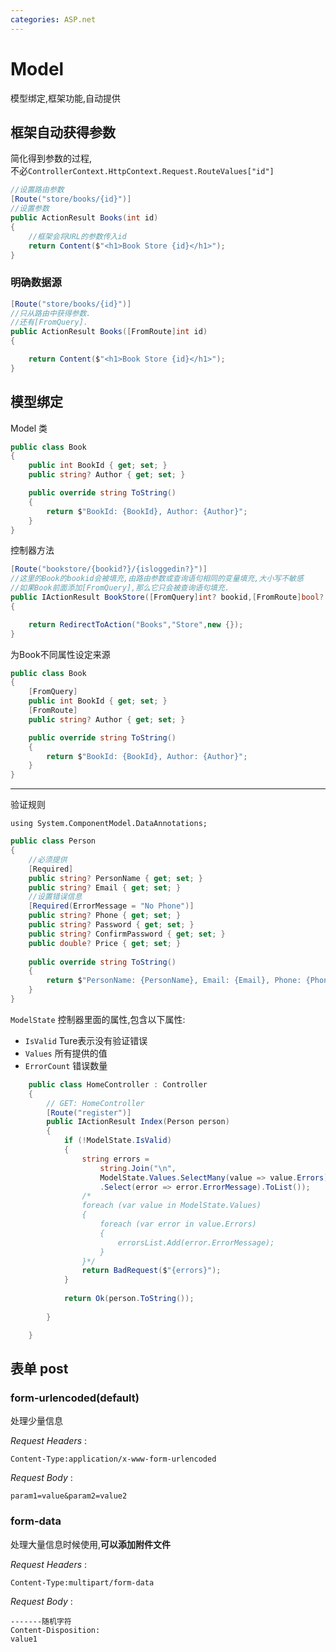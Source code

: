 ```yaml
---
categories: ASP.net
---
```


# Model

模型绑定,框架功能,自动提供

## 框架自动获得参数

简化得到参数的过程,  
不必`ControllerContext.HttpContext.Request.RouteValues["id"]`

```C#
//设置路由参数
[Route("store/books/{id}")]
//设置参数
public ActionResult Books(int id)
{
    //框架会将URL的参数传入id
    return Content($"<h1>Book Store {id}</h1>");
}
```
### 明确数据源

```C#
[Route("store/books/{id}")]
//只从路由中获得参数.
//还有[FromQuery].
public ActionResult Books([FromRoute]int id)
{

    return Content($"<h1>Book Store {id}</h1>");
}
```

## 模型绑定

Model 类
```C#
public class Book
{
    public int BookId { get; set; }
    public string? Author { get; set; }

    public override string ToString()
    {
        return $"BookId: {BookId}, Author: {Author}";
    }
}
```

控制器方法

```C#
[Route("bookstore/{bookid?}/{isloggedin?}")]
//这里的Book的bookid会被填充,由路由参数或查询语句相同的变量填充,大小写不敏感
//如果Book前面添加[FromQuery],那么它只会被查询语句填充.
public IActionResult BookStore([FromQuery]int? bookid,[FromRoute]bool? isloggedin,Book book)
{

    return RedirectToAction("Books","Store",new {});
}
```

为Book不同属性设定来源

```C#
public class Book
{
    [FromQuery]
    public int BookId { get; set; }
    [FromRoute]
    public string? Author { get; set; }

    public override string ToString()
    {
        return $"BookId: {BookId}, Author: {Author}";
    }
}
```

------------------

验证规则

`using System.ComponentModel.DataAnnotations;`

```C#
public class Person
{
    //必须提供
    [Required]
    public string? PersonName { get; set; } 
    public string? Email { get; set; }
    //设置错误信息
    [Required(ErrorMessage = "No Phone")]
    public string? Phone { get; set; }
    public string? Password { get; set; }
    public string? ConfirmPassword { get; set; }
    public double? Price { get; set; }
    
    public override string ToString()
    {
        return $"PersonName: {PersonName}, Email: {Email}, Phone: {Phone}, Password: {Password}, ConfirmPassword: {ConfirmPassword}, Price: {Price}";
    }
}
```

`ModelState` 控制器里面的属性,包含以下属性:
- `IsValid` Ture表示没有验证错误
- `Values` 所有提供的值
- `ErrorCount` 错误数量

```C#
    public class HomeController : Controller
    {
        // GET: HomeController
        [Route("register")]
        public IActionResult Index(Person person)
        {
            if (!ModelState.IsValid)
            {
                string errors =
                    string.Join("\n",
                    ModelState.Values.SelectMany(value => value.Errors)
                    .Select(error => error.ErrorMessage).ToList());
                /*
                foreach (var value in ModelState.Values)
                {
                    foreach (var error in value.Errors)
                    {
                        errorsList.Add(error.ErrorMessage);
                    }
                }*/
                return BadRequest($"{errors}");
            }
            
            return Ok(person.ToString());
            
        }

    }
```


## 表单 post

### form-urlencoded(default)

处理少量信息

*Request Headers* : 
    
    Content-Type:application/x-www-form-urlencoded

*Request Body* : 
    
    param1=value&param2=value2

### form-data

处理大量信息时候使用,**可以添加附件文件**

*Request Headers* : 
    
    Content-Type:multipart/form-data

*Request Body* : 

    -------随机字符
    Content-Disposition:
    value1

